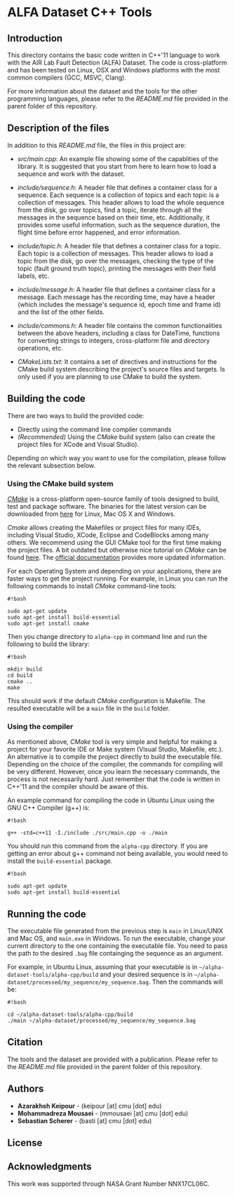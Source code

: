 # ALFA Dataset C++ Tools

## Introduction

This directory contains the basic code written in C++'11 language to work with the AIR Lab Fault Detection (ALFA) Dataset. The code is cross-platform and has been tested on Linux, OSX and Windows platforms with the most common compilers (GCC, MSVC, Clang).

For more information about the dataset and the tools for the other programming languages, please refer to the *README.md* file provided in the parent folder of this repository.

## Description of the files

In addition to this *README.md* file, the files in this project are:

- *src/main.cpp*: An example file showing some of the capablities of the library. It is suggested that you start from here to learn how to load a sequence and work with the dataset.

- *include/sequence.h*: A header file that defines a container class for a sequence. Each sequence is a collection of topics and each topic is a collection of messages. This header allows to load the whole sequence from the disk, go over topics, find a topic, iterate through all the messages in the sequence based on their time, etc. 
Additionally, it provides some useful information, such as the sequence duration, the flight time before error happened, and error information. 

- *include/topic.h*: A header file that defines a container class for a topic. Each topic is a collection of messages. This header allows to load a topic from the disk, go over the messages, checking the type of the topic (fault ground truth topic), printing the messages with their field labels, etc.

- *include/message.h*: A header file that defines a container class for a message. Each message has the recording time, may have a header (which includes the message's sequence id, epoch time and frame id) and the list of the other fields.

- *include/commons.h*: A header file contains the common functionalities between the above headers, including a class for DateTime, functions for converting strings to integers, cross-platform file and directory operations, etc.

- *CMakeLists.txt*: It contains a set of directives and instructions for the CMake build system describing the project's source files and targets. Is only used if you are planning to use CMake to build the system.

## Building the code

There are two ways to build the provided code:

- Directly using the command line compiler commands
- *(Recommended)* Using the *CMake* build system (also can create the project files for XCode and Visual Studio).

Depending on which way you want to use for the compilation, please follow the relevant subsection below.

### Using the CMake build system
*[CMake](https://cmake.org)* is a cross-platform open-source family of tools designed to build, test and package software. The binaries for the latest version can be downloaded from [here](https://cmake.org/download/) for Linux, Mac OS X and Windows. 

*Cmake* allows creating the Makefiles or project files for many IDEs, including Visual Studio, XCode, Eclipse and CodeBlocks among many others. We recommend using the GUI CMake tool for the first time making the project files. A bit outdated but otherwise nice tutorial on *CMake* can be found [here](https://www.johnlamp.net/cmake-tutorial.html). The [official documentation](https://cmake.org/documentation) provides more updated information.

For each Operating System and depending on your applications, there are faster ways to get the project running. For example, in Linux you can run the following commands to install *CMake* command-line tools:

```
#!bash

sudo apt-get update
sudo apt-get install build-essential
sudo apt-get install cmake
```
Then you change directory to `alpha-cpp` in command line and run the following to build the library:

```
#!bash

mkdir build
cd build
cmake ..
make
```
This should work if the default *CMake* configuration is Makefile. The resulted executable will be a `main` file in the `build` folder.

### Using the compiler
As mentioned above, *CMake* tool is very simple and helpful for making a project for your favorite IDE or Make system (Visual Studio, Makefile, etc.). An alternative is to compile the project directly to build the executable file. Depending on the choice of the compiler, the commands for compiling will be very different. However, once you learn the necessary commands, the process is not necessarily hard. Just remember that the code is written in C++'11 and the compiler should be aware of this.

An example command for compiling the code in Ubuntu Linux using the GNU C++ Compiler (g++) is:

```
#!bash

g++ -std=c++11 -I./include ./src/main.cpp -o ./main
```

You should run this command from the `alpha-cpp` directory. If you are getting an error about g++ command not being available, you would need to install the `build-essential` package.

```
#!bash

sudo apt-get update
sudo apt-get install build-essential
```

## Running the code
The executable file generated from the previous step is `main` in Linux/UNIX and Mac OS, and `main.exe` in Windows. To run the executable, change your current directory to the one containing the executable file. You need to pass the path to the desired `.bag` file containging the sequence as an argument. 

For example, in Ubuntu Linux, assuming that your executable is in `~/alpha-dataset-tools/alpha-cpp/build` and your desired sequence is in `~/alpha-dataset/processed/my_sequence/my_sequence.bag`. Then the commands will be:

```
#!bash

cd ~/alpha-dataset-tools/alpha-cpp/build
./main ~/alpha-dataset/processed/my_sequence/my_sequence.bag
```

## Citation
The tools and the dataset are provided with a publication. Please refer to the *README.md* file provided in the parent folder of this repository.

## Authors

* **Azarakhsh Keipour** - (keipour [at] cmu [dot] edu)
* **Mohammadreza Mousaei** - (mmousaei [at] cmu [dot] edu)
* **Sebastian Scherer** - (basti [at] cmu [dot] edu)

## License


## Acknowledgments

This work was supported through NASA Grant Number NNX17CL06C.
